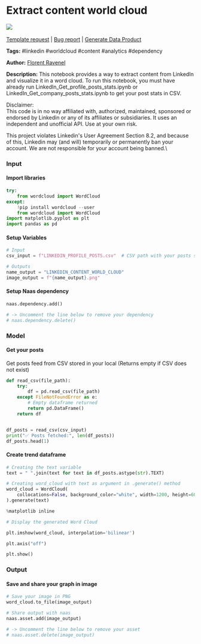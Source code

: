 # Extract content world cloud

[![](https://naasai-public.s3.eu-west-3.amazonaws.com/Open\_in\_Naas\_Lab.svg)](https://app.naas.ai/user-redirect/naas/downloader?url=https://raw.githubusercontent.com/jupyter-naas/awesome-notebooks/master/LinkedIn/LinkedIn\_Extract\_content\_world\_cloud.ipynb)\
\
[Template request](https://github.com/jupyter-naas/awesome-notebooks/issues/new?assignees=\&labels=\&template=template-request.md\&title=Tool+-+Action+of+the+notebook+) | [Bug report](https://github.com/jupyter-naas/awesome-notebooks/issues/new?assignees=\&labels=bug\&template=bug\_report.md\&title=LinkedIn+-+Extract+content+world+cloud:+Error+short+description) | [Generate Data Product](https://app.naas.ai/user-redirect/naas/downloader?url=https://raw.githubusercontent.com/jupyter-naas/awesome-notebooks/master/Naas/Naas\_Start\_data\_product.ipynb)

**Tags:** #linkedin #worldcloud #content #analytics #dependency

**Author:** [Florent Ravenel](https://www.linkedin.com/in/florent-ravenel/)

**Description:** This notebook provides a way to extract content from LinkedIn and visualize it in a word cloud. To run this notebook, you must have already run LinkedIn\_Get\_profile\_posts\_stats.ipynb or LinkedIn\_Get\_company\_posts\_stats.ipynb to get your post stats in CSV.

Disclaimer:\
This code is in no way affiliated with, authorized, maintained, sponsored or endorsed by Linkedin or any of its affiliates or subsidiaries. It uses an independent and unofficial API. Use at your own risk.

This project violates Linkedin's User Agreement Section 8.2, and because of this, Linkedin may (and will) temporarily or permanently ban your account. We are not responsible for your account being banned.\


### Input

#### Import libraries

```python
try:
    from wordcloud import WordCloud
except:
    !pip install wordcloud --user
    from wordcloud import WordCloud
import matplotlib.pyplot as plt
import pandas as pd
```

#### Setup Variables

```python
# Input
csv_input = f"LINKEDIN_PROFILE_POSTS.csv"  # CSV path with your posts stats generated with 'LinkedIn_Get_profile_posts_stats.ipynb' or 'LinkedIn_Get_company_posts_stats.ipynb'

# Outputs
name_output = "LINKEDIN_CONTENT_WORLD_CLOUD"
image_output = f"{name_output}.png"
```

#### Setup Naas dependency

```python
naas.dependency.add()

# -> Uncomment the line below to remove your dependency
# naas.dependency.delete()
```

### Model

#### Get your posts

Get posts feed from CSV stored in your local (Returns empty if CSV does not exist)

```python
def read_csv(file_path):
    try:
        df = pd.read_csv(file_path)
    except FileNotFoundError as e:
        # Empty dataframe returned
        return pd.DataFrame()
    return df


df_posts = read_csv(csv_input)
print("✅ Posts fetched:", len(df_posts))
df_posts.head(1)
```

#### Create trend dataframe

```python
# Creating the text variable
text = " ".join(text for text in df_posts.astype(str).TEXT)
```

```python
# Creating word_cloud with text as argument in .generate() method
word_cloud = WordCloud(
    collocations=False, background_color="white", width=1200, height=600
).generate(text)
```

```python
%matplotlib inline

# Display the generated Word Cloud

plt.imshow(word_cloud, interpolation='bilinear')

plt.axis("off")

plt.show()
```

### Output

#### Save and share your graph in image

```python
# Save your image in PNG
word_cloud.to_file(image_output)

# Share output with naas
naas.asset.add(image_output)

# -> Uncomment the line below to remove your asset
# naas.asset.delete(image_output)
```
